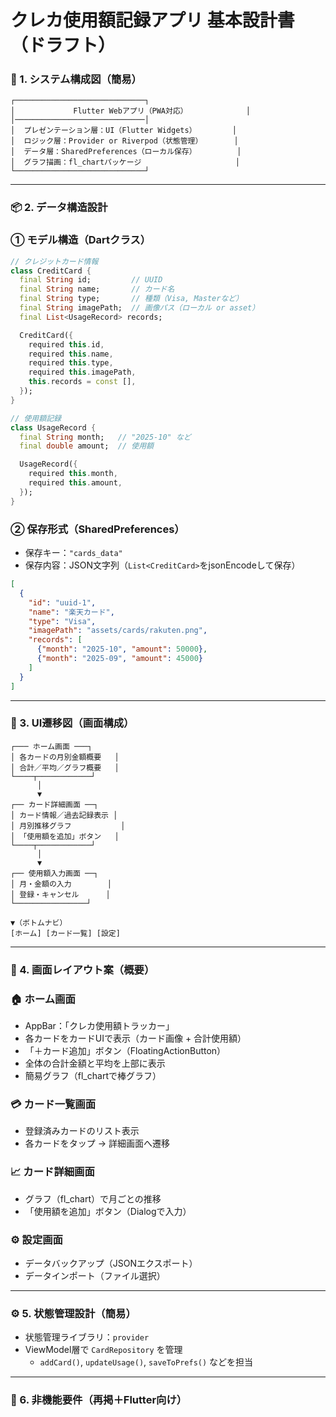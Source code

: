 # クレカ使用額記録アプリ 基本設計書（ドラフト）

### 🧱 1. システム構成図（簡易）

```
┌─────────────────────────────┐
│             Flutter Webアプリ（PWA対応）             │
│─────────────────────────────│
│  プレゼンテーション層：UI（Flutter Widgets）        │
│  ロジック層：Provider or Riverpod（状態管理）       │
│  データ層：SharedPreferences（ローカル保存）         │
│  グラフ描画：fl_chartパッケージ                     │
└─────────────────────────────┘

```

---

### 📦 2. データ構造設計

### ① モデル構造（Dartクラス）

```dart
// クレジットカード情報
class CreditCard {
  final String id;         // UUID
  final String name;       // カード名
  final String type;       // 種類（Visa, Masterなど）
  final String imagePath;  // 画像パス（ローカル or asset）
  final List<UsageRecord> records;

  CreditCard({
    required this.id,
    required this.name,
    required this.type,
    required this.imagePath,
    this.records = const [],
  });
}

// 使用額記録
class UsageRecord {
  final String month;   // "2025-10" など
  final double amount;  // 使用額

  UsageRecord({
    required this.month,
    required this.amount,
  });
}

```

### ② 保存形式（SharedPreferences）

- 保存キー：`"cards_data"`
- 保存内容：JSON文字列（`List<CreditCard>`をjsonEncodeして保存）

```json
[
  {
    "id": "uuid-1",
    "name": "楽天カード",
    "type": "Visa",
    "imagePath": "assets/cards/rakuten.png",
    "records": [
      {"month": "2025-10", "amount": 50000},
      {"month": "2025-09", "amount": 45000}
    ]
  }
]

```

---

### 📲 3. UI遷移図（画面構成）

```
┌─── ホーム画面 ───┐
│ 各カードの月別金額概要   │
│ 合計／平均／グラフ概要   │
└────┬────────────┘
      │
      ▼
┌── カード詳細画面 ──┐
│ カード情報／過去記録表示 │
│ 月別推移グラフ           │
│ 「使用額を追加」ボタン   │
└────┬────────────┘
      │
      ▼
┌── 使用額入力画面 ──┐
│ 月・金額の入力        │
│ 登録・キャンセル      │
└────────────────┘

▼（ボトムナビ）
[ホーム] [カード一覧] [設定]

```

---

### 🎨 4. 画面レイアウト案（概要）

### 🏠 ホーム画面

- AppBar：「クレカ使用額トラッカー」
- 各カードをカードUIで表示（カード画像 + 合計使用額）
- 「＋カード追加」ボタン（FloatingActionButton）
- 全体の合計金額と平均を上部に表示
- 簡易グラフ（fl_chartで棒グラフ）

### 💳 カード一覧画面

- 登録済みカードのリスト表示
- 各カードをタップ → 詳細画面へ遷移

### 📈 カード詳細画面

- グラフ（fl_chart）で月ごとの推移
- 「使用額を追加」ボタン（Dialogで入力）

### ⚙️ 設定画面

- データバックアップ（JSONエクスポート）
- データインポート（ファイル選択）

---

### ⚙️ 5. 状態管理設計（簡易）

- 状態管理ライブラリ：`provider`
- ViewModel層で `CardRepository` を管理
    - `addCard()`, `updateUsage()`, `saveToPrefs()` などを担当

---

### 🧮 6. 非機能要件（再掲＋Flutter向け）